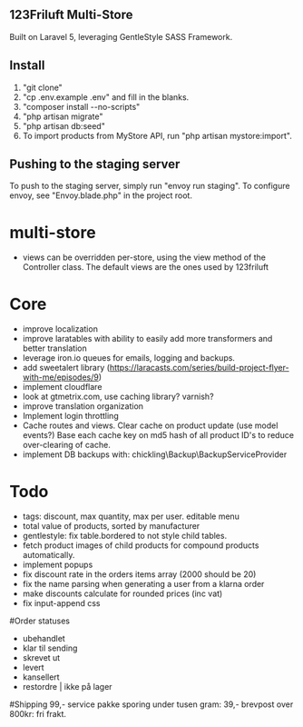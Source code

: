 ## 123Friluft Multi-Store
Built on Laravel 5, leveraging GentleStyle SASS Framework.

## Install
1. "git clone"
2. "cp .env.example .env" and fill in the blanks.
3. "composer install --no-scripts"
4. "php artisan migrate"
5. "php artisan db:seed"
8. To import products from MyStore API, run "php artisan mystore:import".

## Pushing to the staging server
To push to the staging server, simply run "envoy run staging".
To configure envoy, see "Envoy.blade.php" in the project root.

# multi-store
- views can be overridden per-store, using the view method of the Controller class. The default views are the ones used by 123friluft

# Core
- improve localization
- improve laratables with ability to easily add more transformers and better translation
- leverage iron.io queues for emails, logging and backups.
- add sweetalert library (https://laracasts.com/series/build-project-flyer-with-me/episodes/9)
- implement cloudflare
- look at gtmetrix.com, use caching library? varnish?
- improve translation organization
- Implement login throttling
- Cache routes and views. Clear cache on product update (use model events?) Base each cache key on md5 hash of all product ID's to reduce over-clearing of cache.
- implement DB backups with: chickling\Backup\BackupServiceProvider

# Todo
- tags: discount, max quantity, max per user. editable menu
- total value of products, sorted by manufacturer
- gentlestyle: fix table.bordered to not style child tables.
- fetch product images of child products for compound products automatically.
- implement popups
- fix discount rate in the orders items array (2000 should be 20)
- fix the name parsing when generating a user from a klarna order
- make discounts calculate for rounded prices (inc vat)
- fix input-append css

#Order statuses
- ubehandlet
- klar til sending
- skrevet ut
- levert
- kansellert
- restordre | ikke på lager

#Shipping
99,- service pakke sporing
under tusen gram: 39,- brevpost
over 800kr: fri frakt.